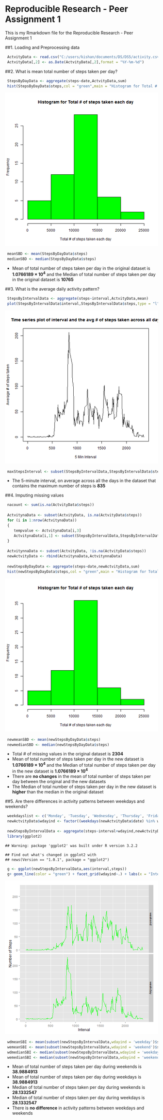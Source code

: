 Reproducible Research - Peer Assignment 1
=========================================

  
This is my Rmarkdown file for the Reproducible Research - Peer Assignment 1  
  

##1. Loading and Preprocessing data


```r
 ActvityData <- read.csv("C:/users/kishan/documents/DS/DS5/activity.csv")
 ActvityData[,2] <- as.Date(ActvityData[,2],format = "%Y-%m-%d")
```

##2. What is mean total number of steps taken per day?


```r
 StepsByDayData <- aggregate(steps~date,ActvityData,sum)
 hist(StepsByDayData$steps,col = "green",main = "Histogram for Total # of steps taken each day", xlab = "Total # of steps taken each day")
```

![plot of chunk unnamed-chunk-2](figure/unnamed-chunk-2-1.png) 

```r
 meanSBD <- mean(StepsByDayData$steps)
 medianSBD <- median(StepsByDayData$steps)
```

- Mean of total number of steps taken per day in the original dataset is **1.0766189 &times; 10<sup>4</sup>** and the Median of total number of steps taken per day in the original dataset is **10765**

##3. What is the average daily activity pattern?


```r
 StepsByIntervalData <- aggregate(steps~interval,ActvityData,mean)
 plot(StepsByIntervalData$interval,StepsByIntervalData$steps,type = "l", xlab = "5 Min Interval", ylab = "Average # of steps taken", main = " Time series plot of interval and the avg # of steps taken across all days")
```

![plot of chunk unnamed-chunk-3](figure/unnamed-chunk-3-1.png) 

```r
 maxStepsInterval <- subset(StepsByIntervalData,StepsByIntervalData$steps == max(StepsByIntervalData$steps))[1,1]
```

- The 5-minute interval, on average across all the days in the dataset that contains the maximum number of steps is **835** 

##4. Imputing missing values


```r
 nacount <- sum(is.na(ActvityData$steps))
 
 ActvitynaData <- subset(ActvityData, is.na(ActvityData$steps))
 for (i in 1:nrow(ActvitynaData))
 {
    tempvalue <- ActvitynaData[i,3]
    ActvitynaData[i,1] <- subset(StepsByIntervalData,StepsByIntervalData[,1]==tempvalue)[1,2]
 }
 
 ActvitynnaData <- subset(ActvityData, !is.na(ActvityData$steps))
 newActvityData <- rbind(ActvitynaData,ActvitynnaData)
 
 newStepsByDayData <- aggregate(steps~date,newActvityData,sum)
 hist(newStepsByDayData$steps,col = "green",main = "Histogram for Total # of steps taken each day", xlab = "Total # of steps taken each day")
```

![plot of chunk unnamed-chunk-4](figure/unnamed-chunk-4-1.png) 

```r
 newmeanSBD <- mean(newStepsByDayData$steps)
 newmedianSBD <- median(newStepsByDayData$steps)
```

- Total # of missing values in the original dataset is **2304**  
- Mean of total number of steps taken per day in the new dataset is **1.0766189 &times; 10<sup>4</sup>** and the Median of total number of steps taken per day in the new dataset is **1.0766189 &times; 10<sup>4</sup>**  
- There are **no changes** in the mean of total number of steps taken per day between the original and the new datasets  
- The Median of total number of steps taken per day in the new dataset is **higher** than the median in the original dataset  

##5. Are there differences in activity patterns between weekdays and weekends?


```r
 weekdayslist <- c('Monday', 'Tuesday', 'Wednesday', 'Thursday', 'Friday')
 newActvityData$wdayind <- factor((weekdays(newActvityData$date) %in% weekdayslist), levels=c(FALSE, TRUE), labels=c('weekend', 'weekday'))
 
 newStepsByIntervalData <- aggregate(steps~interval+wdayind,newActvityData,mean)
 library(ggplot2)
```

```
## Warning: package 'ggplot2' was built under R version 3.2.2
```

```
## Find out what's changed in ggplot2 with
## news(Version == "1.0.1", package = "ggplot2")
```

```r
 g <- ggplot(newStepsByIntervalData,aes(interval,steps))
 g+ geom_line(color = "green") + facet_grid(wdayind~.) + labs(x = "Interval",y = "Number of Steps")
```

![plot of chunk unnamed-chunk-5](figure/unnamed-chunk-5-1.png) 

```r
 wdmeanSBI <- mean(subset(newStepsByIntervalData,wdayind = 'weekday')$steps)
 wemeanSBI <- mean(subset(newStepsByIntervalData,wdayind = 'weekend')$steps)
 wdmedianSBI <- median(subset(newStepsByIntervalData,wdayind = 'weekday')$steps)
 wemedianSBI <- median(subset(newStepsByIntervalData,wdayind = 'weekend')$steps)
```

- Mean of total number of steps taken per day during weekends is **38.9884913**
- Mean of total number of steps taken per day during weekdays is **38.9884913** 
- Median of total number of steps taken per day during weekends is **28.1332547** 
- Median of total number of steps taken per day during weekdays is **28.1332547**   
- There is **no difference** in activity patterns between weekdays and weekends


